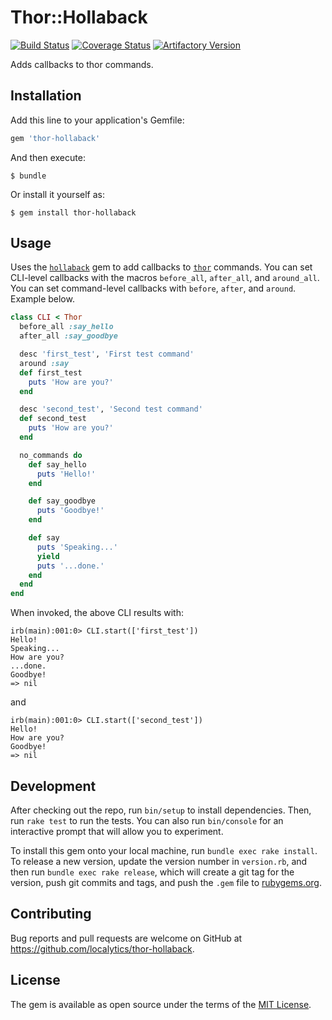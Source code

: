 # Thor::Hollaback

[![Build Status](https://travis-ci.com/localytics/thor-hollaback.svg?token=kQUiABmGkzyHdJdMnCnv&branch=master)](https://travis-ci.com/localytics/thor-hollaback)
[![Coverage Status](https://coveralls.io/repos/github/localytics/thor-hollaback/badge.svg?branch=master&t=7r5orD)](https://coveralls.io/github/localytics/thor-hollaback?branch=master)
[![Artifactory Version](http://artifactory-badge.gw.localytics.com/gem/thor-hollaback)](https://localytics.artifactoryonline.com/localytics/webapp/#/home)

Adds callbacks to thor commands.

## Installation

Add this line to your application's Gemfile:

```ruby
gem 'thor-hollaback'
```

And then execute:

    $ bundle

Or install it yourself as:

    $ gem install thor-hollaback

## Usage

Uses the [`hollaback`](https://github.com/localytics/hollaback) gem to add callbacks to [`thor`](https://github.com/erikhuda/thor) commands. You can set CLI-level callbacks with the macros `before_all`, `after_all`, and `around_all`. You can set command-level callbacks with `before`, `after`, and `around`. Example below.

```ruby
class CLI < Thor
  before_all :say_hello
  after_all :say_goodbye

  desc 'first_test', 'First test command'
  around :say
  def first_test
    puts 'How are you?'
  end

  desc 'second_test', 'Second test command'
  def second_test
    puts 'How are you?'
  end

  no_commands do
    def say_hello
      puts 'Hello!'
    end

    def say_goodbye
      puts 'Goodbye!'
    end

    def say
      puts 'Speaking...'
      yield
      puts '...done.'
    end
  end
end
```

When invoked, the above CLI results with:

```
irb(main):001:0> CLI.start(['first_test'])
Hello!
Speaking...
How are you?
...done.
Goodbye!
=> nil
```

and

```
irb(main):001:0> CLI.start(['second_test'])
Hello!
How are you?
Goodbye!
=> nil
```

## Development

After checking out the repo, run `bin/setup` to install dependencies. Then, run `rake test` to run the tests. You can also run `bin/console` for an interactive prompt that will allow you to experiment.

To install this gem onto your local machine, run `bundle exec rake install`. To release a new version, update the version number in `version.rb`, and then run `bundle exec rake release`, which will create a git tag for the version, push git commits and tags, and push the `.gem` file to [rubygems.org](https://rubygems.org).

## Contributing

Bug reports and pull requests are welcome on GitHub at https://github.com/localytics/thor-hollaback.

## License

The gem is available as open source under the terms of the [MIT License](http://opensource.org/licenses/MIT).
